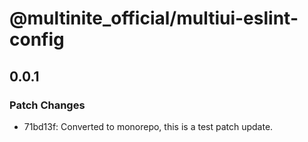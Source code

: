 # @multinite_official/multiui-eslint-config

## 0.0.1

### Patch Changes

- 71bd13f: Converted to monorepo, this is a test patch update.

